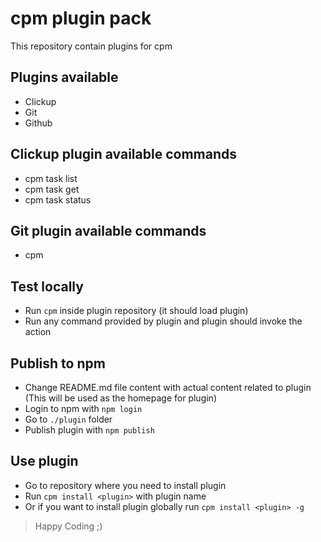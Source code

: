 # cpm plugin pack
This repository contain plugins for cpm

## Plugins available
- Clickup
- Git
- Github

## Clickup plugin available commands
- cpm task list
- cpm task get
- cpm task status

## Git plugin available commands
- cpm 

## Test locally
- Run `cpm` inside plugin repository (it should load plugin)
- Run any command provided by plugin and plugin should invoke the action

## Publish to npm
- Change README.md file content with actual content related to plugin (This will be used as the homepage for plugin)
- Login to npm with `npm login`
- Go to `./plugin` folder
- Publish plugin with `npm publish`

## Use plugin
- Go to repository where you need to install plugin
- Run `cpm install <plugin>` with plugin name
- Or if you want to install plugin globally run `cpm install <plugin> -g`

>Happy Coding ;)